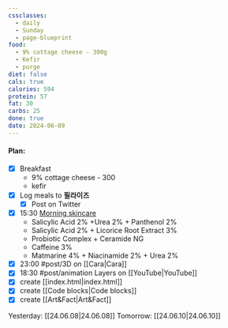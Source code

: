 ```yaml
---
cssclasses:
  - daily
  - Sunday
  - page-blueprint
food:
  - 9% cottage cheese - 300g
  - Kefir
  - purge
diet: false
cals: true
calories: 594
protein: 57
fat: 30
carbs: 25
done: true
date: 2024-06-09
---
```

#### Plan:
- [x] Breakfast
	- 9% cottage cheese - 300
	- kefir
- [x] Log meals to **필라이즈**
	- [x] Post on Twitter
- [x] 15:30 [Morning skincare](AM.png)
	- Salicylic Acid 2% +Urea 2% + Panthenol 2%
	- Salicylic Acid 2% + Licorice Root Extract 3%
	- Probiotic Complex + Ceramide NG
	- Caffeine 3%
	- Matmarine 4% + Niacinamide 2% + Urea 2%
- [x] 23:00 #post/3D on [[Cara|Cara]]
- [x] 18:30 #post/animation  Layers on [[YouTube|YouTube]]
- [x] create [[index.html|index.html]]
- [x] create [[Code blocks|Code blocks]]
- [x] create [[Art&Fact|Art&Fact]]

Yesterday: [[24.06.08|24.06.08]]
Tomorrow: [[24.06.10|24.06.10]]